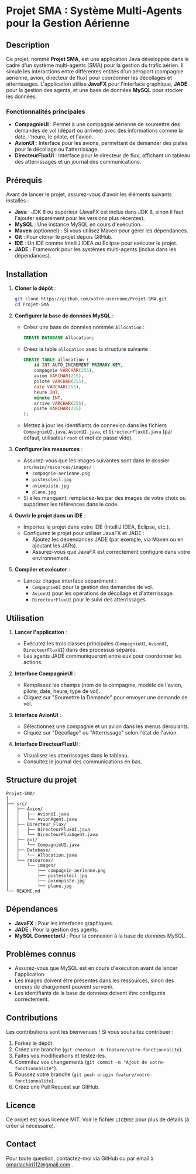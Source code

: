 # Projet SMA : Système Multi-Agents pour la Gestion Aérienne

## Description
Ce projet, nommé **Projet SMA**, est une application Java développée dans le cadre d'un système multi-agents (SMA) pour la gestion du trafic aérien. Il simule les interactions entre différentes entités d'un aéroport (compagnie aérienne, avion, directeur de flux) pour coordonner les décollages et atterrissages. L'application utilise **JavaFX** pour l'interface graphique, **JADE** pour la gestion des agents, et une base de données **MySQL** pour stocker les données.

### Fonctionnalités principales
- **CompagnieUI** : Permet à une compagnie aérienne de soumettre des demandes de vol (départ ou arrivée) avec des informations comme la date, l'heure, le pilote, et l'avion.
- **AvionUI** : Interface pour les avions, permettant de demander des pistes pour le décollage ou l'atterrissage.
- **DirecteurFluxUI** : Interface pour le directeur de flux, affichant un tableau des atterrissages et un journal des communications.

## Prérequis
Avant de lancer le projet, assurez-vous d'avoir les éléments suivants installés :
- **Java** : JDK 8 ou supérieur (JavaFX est inclus dans JDK 8, sinon il faut l'ajouter séparément pour les versions plus récentes).
- **MySQL** : Une instance MySQL en cours d'exécution.
- **Maven** (optionnel) : Si vous utilisez Maven pour gérer les dépendances.
- **Git** : Pour cloner le projet depuis GitHub.
- **IDE** : Un IDE comme IntelliJ IDEA ou Eclipse pour exécuter le projet.
- **JADE** : Framework pour les systèmes multi-agents (inclus dans les dépendances).

## Installation
1. **Cloner le dépôt** :
   ```bash
   git clone https://github.com/votre-username/Projet-SMA.git
   cd Projet-SMA
   ```

2. **Configurer la base de données MySQL** :
   - Créez une base de données nommée `Allocation` :
     ```sql
     CREATE DATABASE Allocation;
     ```
   - Créez la table `allocation` avec la structure suivante :
     ```sql
     CREATE TABLE allocation (
         id INT AUTO_INCREMENT PRIMARY KEY,
         compagnie VARCHAR(255),
         avion VARCHAR(255),
         pilote VARCHAR(255),
         date VARCHAR(255),
         heure INT,
         minute INT,
         arrive VARCHAR(255),
         piste VARCHAR(255)
     );
     ```
   - Mettez à jour les identifiants de connexion dans les fichiers `CompagnieUI.java`, `AvionUI.java`, et `DirecteurFluxUI.java` (par défaut, utilisateur `root` et mot de passe vide).

3. **Configurer les ressources** :
   - Assurez-vous que les images suivantes sont dans le dossier `src/main/resources/images/` :
     - `compagnie-aerienne.png`
     - `pistesoleil.jpg`
     - `avionpiste.jpg`
     - `plane.jpg`
   - Si elles manquent, remplacez-les par des images de votre choix ou supprimez les références dans le code.

4. **Ouvrir le projet dans un IDE** :
   - Importez le projet dans votre IDE (IntelliJ IDEA, Eclipse, etc.).
   - Configurez le projet pour utiliser JavaFX et JADE :
     - Ajoutez les dépendances JADE (par exemple, via Maven ou en ajoutant les JARs).
     - Assurez-vous que JavaFX est correctement configuré dans votre environnement.

5. **Compiler et exécuter** :
   - Lancez chaque interface séparément :
     - `CompagnieUI` pour la gestion des demandes de vol.
     - `AvionUI` pour les opérations de décollage et d'atterrissage.
     - `DirecteurFluxUI` pour le suivi des atterrissages.

## Utilisation
1. **Lancer l'application** :
   - Exécutez les trois classes principales (`CompagnieUI`, `AvionUI`, `DirecteurFluxUI`) dans des processus séparés.
   - Les agents JADE communiqueront entre eux pour coordonner les actions.

2. **Interface CompagnieUI** :
   - Remplissez les champs (nom de la compagnie, modèle de l'avion, pilote, date, heure, type de vol).
   - Cliquez sur "Soumettre la Demande" pour envoyer une demande de vol.

3. **Interface AvionUI** :
   - Sélectionnez une compagnie et un avion dans les menus déroulants.
   - Cliquez sur "Décollage" ou "Atterrissage" selon l'état de l'avion.

4. **Interface DirecteurFluxUI** :
   - Visualisez les atterrissages dans le tableau.
   - Consultez le journal des communications en bas.

## Structure du projet
```
Projet-SMA/
│
├── src/
│   ├── Avion/
│   │   ├── AvionUI.java
│   │   └── AvionAgent.java
│   ├── Directeur_Flux/
│   │   ├── DirecteurFluxUI.java
│   │   └── DirecteurFluxAgent.java
│   ├── gui/
│   │   └── CompagnieUI.java
│   ├── Database/
│   │   └── Allocation.java
│   └── resources/
│       └── images/
│           ├── compagnie-aerienne.png
│           ├── pistesoleil.jpg
│           ├── avionpiste.jpg
│           └── plane.jpg
└── README.md
```

## Dépendances
- **JavaFX** : Pour les interfaces graphiques.
- **JADE** : Pour la gestion des agents.
- **MySQL Connector/J** : Pour la connexion à la base de données MySQL.

## Problèmes connus
- Assurez-vous que MySQL est en cours d'exécution avant de lancer l'application.
- Les images doivent être présentes dans les ressources, sinon des erreurs de chargement peuvent survenir.
- Les identifiants de la base de données doivent être configurés correctement.

## Contributions
Les contributions sont les bienvenues ! Si vous souhaitez contribuer :
1. Forkez le dépôt.
2. Créez une branche (`git checkout -b feature/votre-fonctionnalite`).
3. Faites vos modifications et testez-les.
4. Commitez vos changements (`git commit -m "Ajout de votre-fonctionnalite"`).
5. Poussez votre branche (`git push origin feature/votre-fonctionnalite`).
6. Créez une Pull Request sur GitHub.

## Licence
Ce projet est sous licence MIT. Voir le fichier `LICENSE` pour plus de détails (à créer si nécessaire).

## Contact
Pour toute question, contactez-moi via GitHub ou par email à omarlachiri112@gmail.com .

